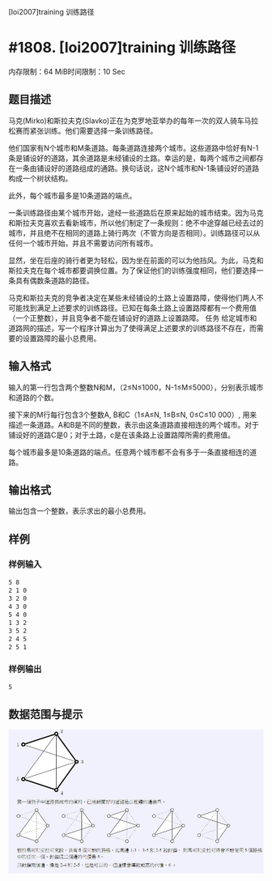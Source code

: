 [Ioi2007]training 训练路径

# #1808. [Ioi2007]training 训练路径

内存限制：64 MiB时间限制：10 Sec

## 题目描述

马克(Mirko)和斯拉夫克(Slavko)正在为克罗地亚举办的每年一次的双人骑车马拉松赛而紧张训练。他们需要选择一条训练路径。

他们国家有N个城市和M条道路。每条道路连接两个城市。这些道路中恰好有N-1条是铺设好的道路，其余道路是未经铺设的土路。幸运的是，每两个城市之间都存在一条由铺设好的道路组成的通路。换句话说，这N个城市和N-1条铺设好的道路构成一个树状结构。

此外，每个城市最多是10条道路的端点。

一条训练路径由某个城市开始，途经一些道路后在原来起始的城市结束。因为马克和斯拉夫克喜欢去看新城市，所以他们制定了一条规则：绝不中途穿越已经去过的城市，并且绝不在相同的道路上骑行两次（不管方向是否相同）。训练路径可以从任何一个城市开始，并且不需要访问所有城市。

显然，坐在后座的骑行者更为轻松，因为坐在前面的可以为他挡风。为此，马克和斯拉夫克在每个城市都要调换位置。为了保证他们的训练强度相同，他们要选择一条具有偶数条道路的路径。

马克和斯拉夫克的竞争者决定在某些未经铺设的土路上设置路障，使得他们两人不可能找到满足上述要求的训练路径。已知在每条土路上设置路障都有一个费用值（一个正整数），并且竞争者不能在铺设好的道路上设置路障。
任务
给定城市和道路网的描述，写一个程序计算出为了使得满足上述要求的训练路径不存在，而需要的设置路障的最小总费用。

## 输入格式

输入的第一行包含两个整数N和M，（2≤N≤1000，N-1≤M≤5000），分别表示城市和道路的个数。

接下来的M行每行包含3个整数A, B和C（1≤A≤N, 1≤B≤N, 0≤C≤10 000）, 用来描述一条道路。A和B是不同的整数，表示由这条道路直接相连的两个城市。对于铺设好的道路C是0；对于土路，c是在该条路上设置路障所需的费用值。

每个城市最多是10条道路的端点。任意两个城市都不会有多于一条直接相连的道路。


## 输出格式

输出包含一个整数，表示求出的最小总费用。

## 样例

### 样例输入

    
    5 8 
    2 1 0 
    3 2 0 
    4 3 0 
    5 4 0 
    1 3 2 
    3 5 2 
    2 4 5 
    2 5 1 
    
    

### 样例输出

    
    5 
    

## 数据范围与提示

![](images/1808.jpg)
